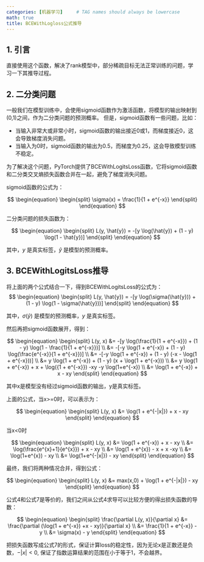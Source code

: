 ```yaml
---
categories: [机器学习]     # TAG names should always be lowercase
math: true
title: BCEWithLogloss公式推导
---
```


## 1. 引言
直接使用这个函数，解决了rank模型中，部分稀疏目标无法正常训练的问题，学习一下其推导过程。
## 2. 二分类问题

一般我们在模型训练中，会使用sigmoid函数作为激活函数，将模型的输出映射到(0,1)之间，作为二分类问题的预测概率。 
但是，sigmoid函数有一些问题，比如：
- 当输入非常大或非常小时，sigmoid函数的输出接近0或1，而梯度接近0，这会导致梯度消失问题。
- 当输入为0时，sigmoid函数的输出为0.5，而梯度为0.25，这会导致模型训练不稳定。

为了解决这个问题，PyTorch提供了BCEWithLogitsLoss函数，它将sigmoid函数和二分类交叉熵损失函数合并在一起，避免了梯度消失问题。

sigmoid函数的公式为：

$$
\begin{equation}
\begin{split}
\sigma(x) = \frac{1}{1 + e^{-x}}
\end{split}
\end{equation}
$$

二分类问题的损失函数为：

$$
\begin{equation}
\begin{split}
L(y, \hat{y}) = -[y \log(\hat{y}) + (1 - y) \log(1 - \hat{y})]
\end{split}
\end{equation}
$$

其中，$y$ 是真实标签，$\hat{y}$ 是模型的预测概率。

## 3. BCEWithLogitsLoss推导

将上面的两个公式结合一下，得到BCEWithLogitsLoss的公式为：
$$ 
\begin{equation}
\begin{split}
L(y, \hat{y}) = -[y \log(\sigma(\hat{y})) + (1 - y) \log(1 - \sigma(\hat{y}))] 
\end{split}
\end{equation}
$$

其中，$\sigma(\hat{y})$ 是模型的预测概率，$y$ 是真实标签。

然后再把sigmoid函数展开，得到：

$$ 
\begin{equation}
\begin{split}
L(y, x) &= -[y \log(\frac{1}{1 + e^{-x}}) + (1 - y) \log(1 - \frac{1}{1 + e^{-x}})]  \\
&= -[-y \log(1 + e^{-x}) + (1 - y) \log(\frac{e^{-x}}{1 + e^{-x}})]  \\
&= -[-y \log(1 + e^{-x}) + (1 - y) (-x - \log(1 + e^{-x}))]  \\ 
&= y \log(1 + e^{-x}) + (1 - y) (x + \log(1 + e^{-x}))  \\  
&= y \log(1 + e^{-x}) + x + \log({1 + e^{-x}}) -xy -y \log(1+e^{-x}) \\
&= \log(1 + e^{-x}) + x - xy
\end{split}
\end{equation}
$$

其中x是模型没有经过sigmoid函数的输出，y是真实标签。

上面的公式，当x>=0时，可以表示为：

$$
\begin{equation}
\begin{split}
L(y, x) &= \log(1 + e^{-|x|}) + x - xy
\end{split}
\end{equation}
$$

当x<0时

$$
\begin{equation}
\begin{split}
L(y, x) &= \log(1 + e^{-x}) + x - xy \\
&= \log(\frac{e^{x}+1}{e^{x}}) + x - xy \\
&= \log(1 + e^{x}) - x + x -xy \\ 
&= \log(1+e^{x}) - xy \\
&= \log(1+e^{-|x|}) - xy
\end{split}
\end{equation}
$$

最终，我们将两种情况合并，得到公式：

$$
\begin{equation}
\begin{split}
L(y, x) &= max(x,0) + \log(1 + e^{-|x|}) - xy
\end{split}
\end{equation}
$$

公式4和公式7是等价的，我们之间从公式4求导可以比较方便的得出损失函数的导数：

$$
\begin{equation}
\begin{split}
\frac{\partial L(y, x)}{\partial x} &= \frac{\partial (\log(1 + e^{-x}) +x - xy)}{\partial x} \\
&= \frac{1}{1 + e^{-x}} - y \\
&= \sigma(x) - y
\end{split}
\end{equation}
$$

把损失函数写成公式7的形式，保证计算loss的稳定性，因为无论x是正数还是负数，$-|x|<0$, 保证了指数运算结果的范围在小于等于1，不会越界。